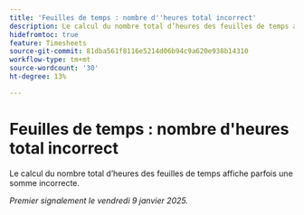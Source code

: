 ```yaml
---
title: 'Feuilles de temps : nombre d''heures total incorrect'
description: Le calcul du nombre total d’heures des feuilles de temps affiche parfois une somme incorrecte.
hidefromtoc: true
feature: Timesheets
source-git-commit: 81dba561f8116e5214d06b94c9a620e938b14310
workflow-type: tm+mt
source-wordcount: '30'
ht-degree: 13%

---
```


# Feuilles de temps : nombre d&#39;heures total incorrect

Le calcul du nombre total d’heures des feuilles de temps affiche parfois une somme incorrecte.

_Premier signalement le vendredi 9 janvier 2025._

